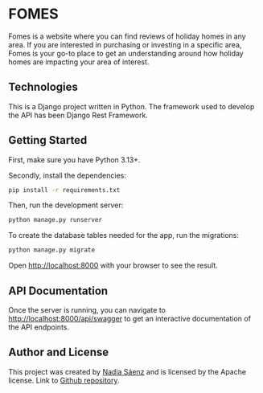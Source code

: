 # FOMES 

Fomes is a website where you can find reviews of holiday homes in any area.
If you are interested in purchasing or investing in a specific area, Fomes is your go-to place
to get an understanding around how holiday homes are impacting your area of interest. 

## Technologies

This is a Django project written in Python.
The framework used to develop the API has been Django Rest Framework.

## Getting Started

First, make sure you have Python 3.13+. 

Secondly, install the dependencies:

```bash
pip install -r requirements.txt
```

Then, run the development server:

```bash
python manage.py runserver
```

To create the database tables needed for the app, run the migrations:
```bash
python manage.py migrate
```

Open [http://localhost:8000](http://localhost:8000) with your browser to see the result.

## API Documentation

Once the server is running, you can navigate to [http://localhost:8000/api/swagger](http://localhost:8000/api/swagger) to get an interactive documentation of the API endpoints. 

## Author and License

This project was created by [Nadia Sáenz](https://github.com/nadiasnz) and is licensed by the Apache license. Link to [Github repository](https://github.com/nadiasnz/fomes-api).
